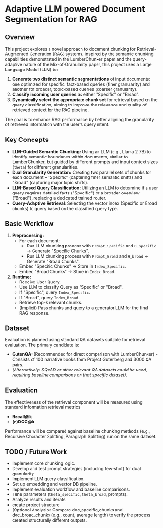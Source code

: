 # Adaptive LLM powered Document Segmentation for RAG

## Overview

This project explores a novel approach to document chunking for Retrieval-Augmented Generation (RAG) systems. Inspired by the semantic chunking capabilities demonstrated in the LumberChunker paper and the query-adaptive nature of the Mix-of-Granularity paper, this project uses a Large Language Model (LLM) to:

1.  **Generate two distinct semantic segmentations** of input documents: one optimized for specific, fact-based queries (finer granularity) and another for broader, topic-based queries (coarser granularity).
2.  **Classify incoming user queries** as either "Specific" or "Broad".
3.  **Dynamically select the appropriate chunk set** for retrieval based on the query classification, aiming to improve the relevance and quality of retrieved context for the RAG pipeline.

The goal is to enhance RAG performance by better aligning the granularity of retrieved information with the user's query intent.

## Key Concepts

*   **LLM-Guided Semantic Chunking:** Using an LLM (e.g., Llama 2 7B) to identify semantic boundaries within documents, similar to LumberChunker, but guided by different prompts and input context sizes (`theta`) for different granularities.
*   **Dual Granularity Generation:** Creating two parallel sets of chunks for each document – "Specific" (capturing finer semantic shifts) and "Broad" (capturing major topic shifts).
*   **LLM-Based Query Classification:** Utilizing an LLM to determine if a user query requires detailed facts ("Specific") or a broader overview ("Broad"), replacing a dedicated trained router.
*   **Query-Adaptive Retrieval:** Selecting the vector index (Specific or Broad chunks) to query based on the classified query type.

## Basic Workflow

1.  **Preprocessing:**
    *   For each document:
        *   Run LLM chunking process with `Prompt_Specific` and `θ_specific` -> Generate "Specific Chunks".
        *   Run LLM chunking process with `Prompt_Broad` and `θ_broad` -> Generate "Broad Chunks".
    *   Embed "Specific Chunks" -> Store in `Index_Specific`.
    *   Embed "Broad Chunks" -> Store in `Index_Broad`.
2.  **Runtime:**
    *   Receive User Query.
    *   Use LLM to classify Query as "Specific" or "Broad".
    *   If "Specific", query `Index_Specific`.
    *   If "Broad", query `Index_Broad`.
    *   Retrieve top-k relevant chunks.
    *   (Implicit) Pass chunks and query to a generator LLM for the final RAG response.

## Dataset

Evaluation is planned using standard QA datasets suitable for retrieval evaluation. The primary candidate is:

*   **GutenQA:** (Recommended for direct comparison with LumberChunker) - Consists of 100 narrative books from Project Gutenberg and 3000 QA pairs.
*   *(Alternatively: SQuAD or other relevant QA datasets could be used, requiring baseline comparisons on that specific dataset).*

## Evaluation

The effectiveness of the retrieval component will be measured using standard information retrieval metrics:

*   **Recall@k**
*   **(n)DCG@k**

Performance will be compared against baseline chunking methods (e.g., Recursive Character Splitting, Paragraph Splitting) run on the same dataset.

## TODO / Future Work
*   Implement core chunking logic.
*   Develop and test prompt strategies (including few-shot) for dual granularity.
*   Implement LLM query classification.
*   Set up embedding and vector DB pipeline.
*   Implement evaluation workflow and baseline comparisons.
*   Tune parameters (`theta_specific`, `theta_broad`, prompts).
*   Analyze results and iterate.
*   create project structure
*   (Optional Analysis): Compare doc_specific_chunks and doc_broad_chunks (e.g., count, average length) to verify the process created structurally different outputs.

